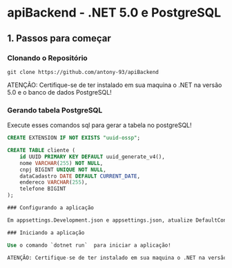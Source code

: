 # apiBackend - .NET 5.0 e PostgreSQL

## 1. Passos para começar

### Clonando o Repositório

`git clone https://github.com/antony-93/apiBackend`

ATENÇÃO: Certifique-se de ter instalado em sua maquina o .NET na versão 5.0 e o banco de dados PostgreSQL!

### Gerando tabela PostgreSQL

Execute esses comandos sql para gerar a tabela no postgreSQL!

```sql
CREATE EXTENSION IF NOT EXISTS "uuid-ossp";

CREATE TABLE cliente (
	id UUID PRIMARY KEY DEFAULT uuid_generate_v4(),
    nome VARCHAR(255) NOT NULL,
    cnpj BIGINT UNIQUE NOT NULL,
	dataCadastro DATE DEFAULT CURRENT_DATE,
    endereco VARCHAR(255),
    telefone BIGINT
);

### Configurando a aplicação

Em appsettings.Development.json e appsettings.json, atualize DefaultConnection para as configurações de seu banco de dados PostgreSQL!

### Iniciando a aplicação

Use o comando `dotnet run`  para iniciar a aplicação!

ATENÇÃO: Certifique-se de ter instalado em sua maquina o .NET na versão 5.0!


